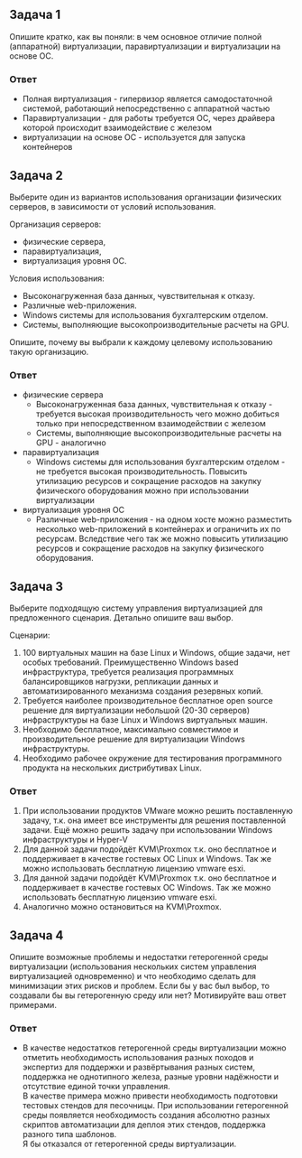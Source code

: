 ## Задача 1

Опишите кратко, как вы поняли: в чем основное отличие полной (аппаратной) виртуализации, паравиртуализации и виртуализации на основе ОС.

### Ответ
- Полная виртуализация - гипервизор является самодостаточной системой, работающий непосредственно с аппаратной частью
- Паравиртуализации - для работы требуется ОС, через драйвера которой происходит взаимодействие с железом
- виртуализации на основе ОС - используется для запуска контейнеров

## Задача 2

Выберите один из вариантов использования организации физических серверов, в зависимости от условий использования.

Организация серверов:
- физические сервера,
- паравиртуализация,
- виртуализация уровня ОС.

Условия использования:
- Высоконагруженная база данных, чувствительная к отказу.
- Различные web-приложения.
- Windows системы для использования бухгалтерским отделом.
- Системы, выполняющие высокопроизводительные расчеты на GPU.

Опишите, почему вы выбрали к каждому целевому использованию такую организацию.

### Ответ

- физические сервера
  - Высоконагруженная база данных, чувствительная к отказу - требуется высокая производительность чего можно добиться только при непосредственном взаимодействии с железом
  - Системы, выполняющие высокопроизводительные расчеты на GPU - аналогично
- паравиртуализация
  - Windows системы для использования бухгалтерским отделом - не требуется высокая производительность. Повысить утилизацию ресурсов и сокращение расходов на закупку физического оборудования можно при использовании виртуализации
- виртуализация уровня ОС
  - Различные web-приложения - на одном хосте можно разместить несколько web-приложений в контейнерах и ограничить их по ресурсам. Вследствие чего так же можно повысить утилизацию ресурсов и сокращение расходов на закупку физического оборудования.

## Задача 3

Выберите подходящую систему управления виртуализацией для предложенного сценария. Детально опишите ваш выбор.

Сценарии:

1. 100 виртуальных машин на базе Linux и Windows, общие задачи, нет особых требований. Преимущественно Windows based инфраструктура, требуется реализация программных балансировщиков нагрузки, репликации данных и автоматизированного механизма создания резервных копий.
2. Требуется наиболее производительное бесплатное open source решение для виртуализации небольшой (20-30 серверов) инфраструктуры на базе Linux и Windows виртуальных машин.
3. Необходимо бесплатное, максимально совместимое и производительное решение для виртуализации Windows инфраструктуры.
4. Необходимо рабочее окружение для тестирования программного продукта на нескольких дистрибутивах Linux.

### Ответ

1. При использовании продуктов VMware можно решить поставленную задачу, т.к. она имеет все инструменты для решения поставленной задачи. Ещё можно решить задачу при использовании Windows инфраструктуры и Hyper-V
2. Для данной задачи подойдёт KVM\Proxmox т.к. оно бесплатное и поддерживает в качестве гостевых ОС Linux и Windows. Так же можно использовать бесплатную лицензию vmware esxi.
3. Для данной задачи подойдёт KVM\Proxmox т.к. оно бесплатное и поддерживает в качестве гостевых ОС Windows. Так же можно использовать бесплатную лицензию vmware esxi.
4. Аналогично можно остановиться на KVM\Proxmox.

## Задача 4

Опишите возможные проблемы и недостатки гетерогенной среды виртуализации (использования нескольких систем управления виртуализацией одновременно) и что необходимо сделать для минимизации этих рисков и проблем. Если бы у вас был выбор, то создавали бы вы гетерогенную среду или нет? Мотивируйте ваш ответ примерами.

### Ответ

- В качестве недостатков гетерогенной среды виртуализации можно отметить необходимость использования разных походов и экспертиз для поддержки и развёртывания разных систем, поддержка не однотипного железа, разные уровни надёжности и отсутствие единой точки управления.  
В качестве примера можно привести необходимость подготовки тестовых стендов для песочницы. При использовании гетерогенной среды появляется необходимость создания абсолютно разных скриптов автоматизации для деплоя этих стендов, поддержка разного типа шаблонов.  
Я бы отказался от гетерогенной среды виртуализации.